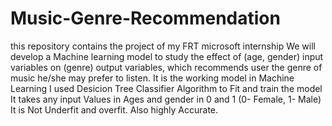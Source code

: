 # Music-Genre-Recommendation
this repository contains the project of my FRT microsoft internship
We will develop a Machine learning model to study the effect of (age, gender) input variables on (genre) output variables, which recommends user the genre of music he/she may prefer to listen.
It is the working model in Machine Learning 
I used Desicion Tree Classifier Algorithm to Fit and train the model
It takes any input Values in Ages and gender in 0 and 1 (0- Female, 1- Male)
It is Not Underfit and overfit.
Also highly Accurate.
